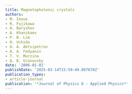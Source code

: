 ```yaml
---
title: Magnetophotonic crystals
authors:
- M. Inoue
- R. Fujikawa
- A. Baryshev
- A. Khanikaev
- P. B. Lim
- H. Uchida
- O. A. Aktsipetrov
- A. A. Fedyanin
- T. V. Murzina
- A. B. Granovsky
date: '2006-01-01'
publishDate: '2025-03-14T15:59:49.097678Z'
publication_types:
- article-journal
publication: '*Journal of Physics D - Applied Physics*'
---
```

